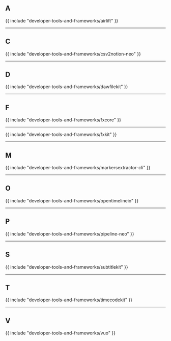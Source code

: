 ## A

{{ include "developer-tools-and-frameworks/airlift" }}

---

## C

{{ include "developer-tools-and-frameworks/csv2notion-neo" }}

---

## D

{{ include "developer-tools-and-frameworks/dawfilekit" }}

---

## F

{{ include "developer-tools-and-frameworks/fxcore" }}

---

{{ include "developer-tools-and-frameworks/fxkit" }}

---

## M

{{ include "developer-tools-and-frameworks/markersextractor-cli" }}

---

## O

{{ include "developer-tools-and-frameworks/opentimelineio" }}

---

## P

{{ include "developer-tools-and-frameworks/pipeline-neo" }}

---

## S

{{ include "developer-tools-and-frameworks/subtitlekit" }}

---

## T

{{ include "developer-tools-and-frameworks/timecodekit" }}

---

## V

{{ include "developer-tools-and-frameworks/vuo" }}